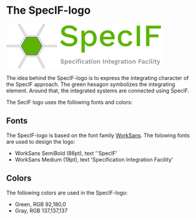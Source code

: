 # The SpecIF-logo

![The SpecIF logo](./SpecIF-Logo-120.png)

The idea behind the SpecIF-logo is to express the integrating character of the SpecIF approach. 
The green hexagon symbolizes the integrating element. 
Around that, the integrated systems are connected using SpecIF.

The SecIF logo uses the following fonts and colors:

## Fonts

The SpecIF-logo is based on the font family [WorkSans](https://www.wfonts.com/font/work-sans). The folowing fonts are used to design the logo:

* WorkSans SemiBold (86pt), text ''SpecIF'
* WorkSans Medium (18pt), text 'Specification Integration Facility'

## Colors

The following colors are used in the SpecIF-logo:

* Green, RGB 92,180,0
* Gray, RGB 137,137,137

